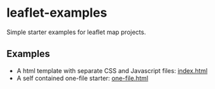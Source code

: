 # leaflet-examples
Simple starter examples for leaflet map projects.

## Examples
* A html template with separate CSS and Javascript files: [index.html](https://lapizistik.github.io/leaflet-examples/index.html)
* A self contained one-file starter: [one-file.html](https://lapizistik.github.io/leaflet-examples/one-file.html)
